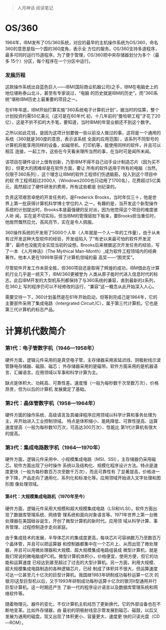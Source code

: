 > 人月神话 阅读笔记

# OS/360

1964年，IBM发布了OS/360系统，对应的最早的主机操作系统为OS/360，命名360的意思是指一个圆的360度角，表示全
方位的服务。OS/360支持多道程序，最多可同时运行15道程序。为了便于管理，OS/360把中央存储器划分为多个（最多
15个）分区，每个程序在一个分区中运行。

### 发展历程

这款操作系统出自蓝色巨人——IBM(国际商业机器公司)之手，IBM在电脑史上的地位堪称泰山北斗，甚至有专家说过，“电脑
的历史就是IBM的历史”。而“360系统”堪称IBM历史上最重要的项目之一。

在61年年底，IBM开始打算实施“360系统电子计算机计划”，据当时的估算，整个计划投资约需50亿美元（这可是在60年代
初，十几年前的“曼哈顿工程”才花了20亿），这是不折不扣的大手笔，要知道，当时IBM的年营业额还不到这个数字。

之所以如此花钱，是因为这项计划要做一些以前没人做过的事，这将是一个通用的系统（360就是360度的意思，表示该系统
全面的应用范围），该系列不同型号的计算机将能享用同样的设备，如磁带机、打印机等，能使用同样的软件，并且可以相互
连接，一起工作，这些在今天看来理所当然的事，在当时可是闻所未闻。

该项目在硬件设计上很有创新，乃至IBM不得不自己动手设计制造芯片（因为买不到），但更大的困难却是在软件方面，要让
所有的软件适用于所有的电脑（当然，仅限于360系列），这个理念让IBM的软件工程师们伤透脑筋，投入到这个项目中的软
件工程师超过2000人（Windows2000也只动用了1700名），花费超过5亿美元，竟然超过了硬件研发的费用，所有这些都是
创纪录的。

负责这项艰苦卓绝的开发任务的，是Frederick Brooks，当时年仅三十，他是世界上第一批获得计算机科学博士学位的人
之一，有趣的是，当开发这个新型操作系统的计划提出时，Brooks本是最强硬的反对派，因为他觉得这个项目的难度骇人听
闻，实在是不切实际。但当IBM的管理层拍下板来，要Brooks担当重任时，他居然慨然应允，高风亮节，实在是令人佩服。

360操作系统的开发用了5000个人年（人年就是一个人一年的工作量），由于从未有过开发这种大型软件的经验，开发组陷入
了“有史以来最可怕的软件开发泥潭”，最终也没能完全实现当初的设想。Brooks后来根据这次开发任务的经验，写了一本
《人月神话》（The Mythical Man-Month）,成为软件工程领域内的经典著作。他本人更在1999年获得了计算机领域的最
高奖——“图灵奖”。

尽管软件开发工作未获全胜，但360项目还是取得了辉煌的成功，IBM借此在计算机行业几乎是一统天下，IBM/360更被誉为
人类从原子能时代进入信息时代的标志。此后IBM开发的大型机系列都保持了与360系统的兼容，直到最新的z系列，在360上
写的程序仍可以不经修改的运行，“兼容”这一概念从此开始深入人心。

需要交待一下，360计划虽然是在61年开始启动，但等到完成己是1964年，它的主要部件采用了集成电路（Intergrated 
Circuit,IC），属于第三代计算机，它也是第三代计算机的标志产品。

# 计算机代数简介

### 第1代：电子管数字机（1946—1958年）

硬件方面，逻辑元件采用的是真空电子管，主存储器采用汞延迟线、阴极射线示波管静电存储器、磁鼓、磁芯；
外存储器采用的是磁带。软件方面采用的是机器语言、汇编语言。应用领域以军事和科学计算为主。

缺点是体积大、功耗高、可靠性差。速度慢（一般为每秒数千次至数万次）、价格昂贵，但为以后的计算机
发展奠定了基础。

### 第2代：晶体管数字机（1958—1964年）

硬件方面的操作系统、高级语言及其编译程序应用领域以科学计算和事务处理为主，并开始进入工业控制领域。
特点是体积缩小、能耗降低、可靠性提高、运算速度提高（一般为每秒数10万次，可高达300万次）、性能比
第1代计算机有很大的提高。

### 第3代：集成电路数字机（1964—1970年）

硬件方面，逻辑元件采用中、小规模集成电路（MSI、SSI），主存储器仍采用磁芯。软件方面出现了分时操作
系统以及结构化、规模化程序设计方法。特点是速度更快（一般为每秒数百万次至数千万次），而且可靠性有
了显著提高，价格进一步下降，产品走向了通用化、系列化和标准化等。应用领域开始进入文字处理和图形图
像处理领域。

#### 第4代：大规模集成电路机（1970年至今）

硬件方面，逻辑元件采用大规模和超大规模集成电路（LSI和VLSI）。软件方面出现了数据库管理系统、网络管
理系统和面向对象语言等。1971年世界上第一台微处理器在美国硅谷诞生，开创了微型计算机的新时代。应用领
域从科学计算、事务管理、过程控制逐步走向家庭。

由于集成技术的发展，半导体芯片的集成度更高，每块芯片可容纳数万乃至数百万个晶体管，并且可以把运算器
和控制器都集中在一个芯片上、从而出现了微处理器，并且可以用微处理器和大规模、超大规模集成电路组装成
微型计算机，就是我们常说的微电脑或PC机。微型计算机体积小，价格便宜，使用方便，但它的功能和运算速度
已经达到甚至超过了过去的大型计算机。另一方面，利用大规模、超大规模集成电路制造的各种逻辑芯片，已经
制成了体积并不很大，但运算速度可达一亿甚至几十亿次的巨型计算机。我国继1983年研制成功每秒运算一亿次
的银河Ⅰ这型巨型机以后，又于1993年研制成功每秒运算十亿次的银河Ⅱ型通用并行巨型计算机。这一时期还产生
了新一代的程序设计语言以及数据库管理系统和网络软件等。

随着物理元、器件的变化，不仅计算机主机经历了更新换代，它的外部设备也在不断地变革。比如外存储器，由
最初的阴极射线显示管发展到磁芯、磁鼓，以后又发展为通用的磁盘，现又出现了体积更小、容量更大、速度更
快的只读光盘（CD—ROM）。
